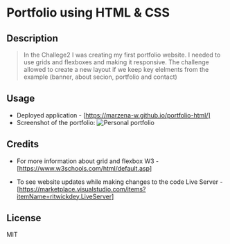# Portfolio using HTML & CSS

## Description 

> In the Challege2 I was creating my first portfolio website.
> I needed to use grids and flexboxes and making it responsive.
> The challenge allowed to create a new layout if we keep key elelments from the example (banner, about secion, portfolio and contact)

## Usage 

* Deployed application - [https://marzena-w.github.io/portfolio-html/]
* Screenshot of the portfolio:
![Personal portfolio](images/challange2-personal-portfolio.png)


## Credits

* For more information about grid and flexbox
W3 - [https://www.w3schools.com/html/default.asp]

* To see website updates while making changes to the code
Live Server - [https://marketplace.visualstudio.com/items?itemName=ritwickdey.LiveServer]


## License

MIT
